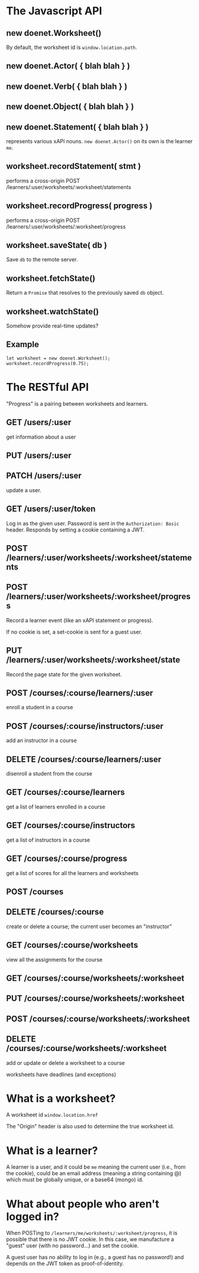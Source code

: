 # The Javascript API

## new doenet.Worksheet() 

By default, the worksheet id is `window.location.path`. 

## new doenet.Actor( { blah blah } )
## new doenet.Verb( { blah blah } )
## new doenet.Object( { blah blah } )
## new doenet.Statement( { blah blah } )

represents various xAPI nouns.  `new doenet.Actor()` on its own is the
learner `me`.

## worksheet.recordStatement( stmt ) 

performs a cross-origin POST /learners/:user/worksheets/:worksheet/statements

## worksheet.recordProgress( progress ) 

performs a cross-origin POST /learners/:user/worksheets/:worksheet/progress

## worksheet.saveState( db )

Save `db` to the remote server.

## worksheet.fetchState()

Return a `Promise` that resolves to the previously saved `db` object.

## worksheet.watchState()

Somehow provide real-time updates?

## Example

```
let worksheet = new doenet.Worksheet();
worksheet.recordProgress(0.75);
```

# The RESTful API

"Progress" is a pairing between worksheets and learners.

## GET /users/:user

get information about a user

## PUT /users/:user
## PATCH /users/:user

update a user.

## GET /users/:user/token

Log in as the given user.  Password is sent in the `Authorization:
Basic` header.  Responds by setting a cookie containing a JWT.

## POST /learners/:user/worksheets/:worksheet/statements
## POST /learners/:user/worksheets/:worksheet/progress

Record a learner event (like an xAPI statement or progress).

If no cookie is set, a set-cookie is sent for a guest user.

## PUT /learners/:user/worksheets/:worksheet/state

Record the page state for the given worksheet.

## POST /courses/:course/learners/:user

enroll a student in a course

## POST /courses/:course/instructors/:user

add an instructor in a course

## DELETE /courses/:course/learners/:user

disenroll a student from the course

## GET /courses/:course/learners

get a list of learners enrolled in a course

## GET /courses/:course/instructors

get a list of instructors in a course

## GET /courses/:course/progress

get a list of scores for all the learners and worksheets

## POST /courses
## DELETE /courses/:course

create or delete a course; the current user becomes an "instructor"

## GET /courses/:course/worksheets

view all the assignments for the course

## GET /courses/:course/worksheets/:worksheet
## PUT /courses/:course/worksheets/:worksheet
## POST /courses/:course/worksheets/:worksheet
## DELETE /courses/:course/worksheets/:worksheet

add or update or delete a worksheet to a course

worksheets have deadlines (and exceptions)

# What is a worksheet?

A worksheet id `window.location.href`

The "Origin" header is also used to determine the true worksheet id.

# What is a learner?

A learner is a user, and it could be `me` meaning the current user
(i.e., from the cookie), could be an email address (meaning a string
containing @) which must be globally unique, or a base64 (mongo) id.

# What about people who aren't logged in?

When POSTing to `/learners/me/worksheets/:worksheet/progress`, it is
possible that there is no JWT cookie.  In this case, we manufacture a
"guest" user (with no password...) and set the cookie.

A guest user has no ability to log in (e.g., a guest has no password!)
and depends on the JWT token as proof-of-identity.
